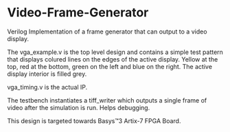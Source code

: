 # Video-Frame-Generator
Verilog Implementation of a frame generator that can output to a video display.

The vga_example.v is the top level design and contains a simple test pattern that displays colured lines on the edges of the active display. Yellow at the top, red at the bottom, green on the left and blue on the right. The active display interior is filled grey. 

vga_timing.v is the actual IP.

The testbench instantiates a tiff_writer which outputs a single frame of video after the simulation is run. Helps debugging.  

This design is targeted towards Basys™3 Artix-7 FPGA Board.
